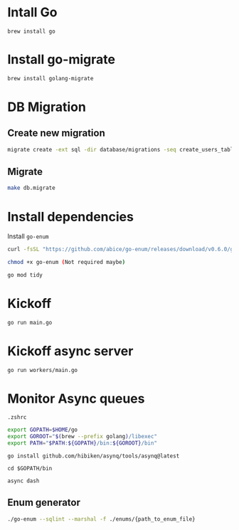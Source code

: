# Intall Go

```
brew install go
```

# Install go-migrate

```bash
brew install golang-migrate
```

# DB Migration

## Create new migration

```bash
migrate create -ext sql -dir database/migrations -seq create_users_table
```

## Migrate

```bash
make db.migrate
```

# Install dependencies

Install `go-enum`

```bash
curl -fsSL "https://github.com/abice/go-enum/releases/download/v0.6.0/go-enum_$(uname -s)_$(uname -m)" -o go-enum

chmod +x go-enum (Not required maybe)
```

```bash
go mod tidy
```

# Kickoff

```bash
go run main.go
```

# Kickoff async server

```bash
go run workers/main.go
```

# Monitor Async queues

`.zshrc`

```bash
export GOPATH=$HOME/go
export GOROOT="$(brew --prefix golang)/libexec"
export PATH="$PATH:${GOPATH}/bin:${GOROOT}/bin"
```

```
go install github.com/hibiken/asynq/tools/asynq@latest

cd $GOPATH/bin

async dash
```

## Enum generator

```bash
./go-enum --sqlint --marshal -f ./enums/{path_to_enum_file}
```
